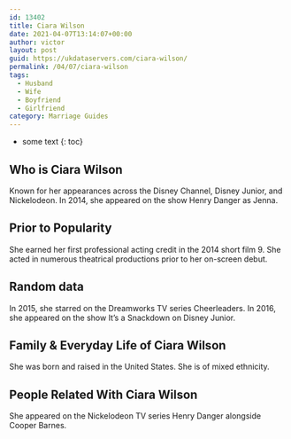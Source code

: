 ```yaml
---
id: 13402
title: Ciara Wilson
date: 2021-04-07T13:14:07+00:00
author: victor
layout: post
guid: https://ukdataservers.com/ciara-wilson/
permalink: /04/07/ciara-wilson
tags:
  - Husband
  - Wife
  - Boyfriend
  - Girlfriend
category: Marriage Guides
---
```


* some text
{: toc}


## Who is Ciara Wilson



Known for her appearances across the Disney Channel, Disney Junior, and Nickelodeon. In 2014, she appeared on the show Henry Danger as Jenna. 

                
                
                
## Prior to Popularity



She earned her first professional acting credit in the 2014 short film 9. She acted in numerous theatrical productions prior to her on-screen debut. 

                
                
                
## Random data



In 2015, she starred on the Dreamworks TV series Cheerleaders. In 2016, she appeared on the show It&#8217;s a Snackdown on Disney Junior.

                
                
                
## Family & Everyday Life of Ciara Wilson



She was born and raised in the United States. She is of mixed ethnicity.

                
                
                
## People Related With Ciara Wilson



She appeared on the Nickelodeon TV series Henry Danger alongside Cooper Barnes.

                
              
            
          
          
          